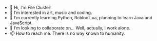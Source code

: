 - 👋 Hi, I’m File Cluster!
- 👀 I’m interested in art, music and coding.
- 🌱 I’m currently learning Python, Roblox Lua, planning to learn Java and JavaScript.
- 💞️ I’m looking to collaborate on... Well, actually, I work alone.
- 📫 How to reach me: There is no way known to humanity.

<!---
FileCluster/FileCluster is a ✨ special ✨ repository because its `README.md` (this file) appears on your GitHub profile.
You can click the Preview link to take a look at your changes.
--->
